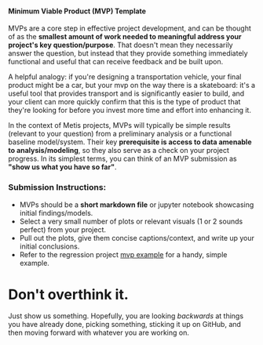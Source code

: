 #### Minimum Viable Product (MVP) Template

MVPs are a core step in effective project development, and can be thought of as the **smallest amount of work needed to meaningful address your project's key question/purpose**.
That doesn't mean they necessarily answer the question, but instead that they provide something immediately functional and useful that can receive feedback
and be built upon. 

A helpful analogy: if you're designing a transportation vehicle, your final product might be a car, but your mvp on the way there is a skateboard:
it's a useful tool that provides transport and is significantly easier to build, and your client can more quickly confirm that this is the type
of product that they're looking for before you invest more time and effort into enhancing it.

In the context of Metis projects, MVPs will typically be simple results (relevant to your question) from a preliminary analysis 
or a functional baseline model/system. Their key **prerequisite is access to data amenable to analysis/modeling**, so they also
serve as a check on your project progress. In its simplest terms, you can think of an MVP submission as **"show us what you have so far"**. 

### Submission Instructions:

 * MVPs should be a **short markdown file** or jupyter notebook showcasing initial findings/models.  
 * Select a very small number of plots or relevant visuals (1 or 2 sounds perfect) from your project.
 * Pull out the plots, give them concise captions/context, and write up your initial conclusions. 
 * Refer to the regression project [mvp example](./examples/mvp_example.md) for a handy, simple example. 
 
# Don't overthink it.

Just show us something. Hopefully, you are looking *backwards* at things you have already done, picking something, sticking it up on GitHub, and then moving forward with whatever you are working on.
